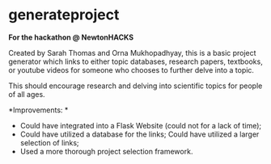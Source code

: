 # generateproject
**For the hackathon @ NewtonHACKS**

Created by Sarah Thomas and Orna Mukhopadhyay, this is a basic project generator which links to either topic databases, research papers, textbooks, or youtube videos for someone who chooses to further delve into a topic. 

This should encourage research and delving into scientific topics for people of all ages. 

*Improvements: *
  - Could have integrated into a Flask Website (could not for a lack of time); 
  - Could have utilized a database for the links; Could have utilized a larger selection of links; 
  - Used a more thorough project selection framework. 
